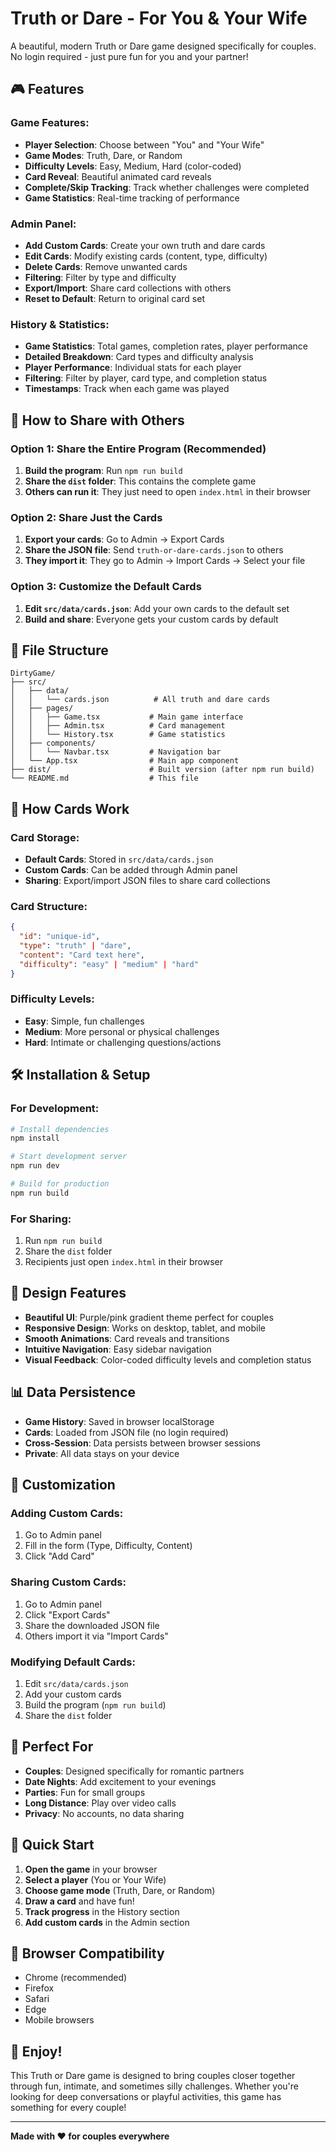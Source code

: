 # Truth or Dare - For You & Your Wife

A beautiful, modern Truth or Dare game designed specifically for couples. No login required - just pure fun for you and your partner!

## 🎮 Features

### **Game Features:**
- **Player Selection**: Choose between "You" and "Your Wife"
- **Game Modes**: Truth, Dare, or Random
- **Difficulty Levels**: Easy, Medium, Hard (color-coded)
- **Card Reveal**: Beautiful animated card reveals
- **Complete/Skip Tracking**: Track whether challenges were completed
- **Game Statistics**: Real-time tracking of performance

### **Admin Panel:**
- **Add Custom Cards**: Create your own truth and dare cards
- **Edit Cards**: Modify existing cards (content, type, difficulty)
- **Delete Cards**: Remove unwanted cards
- **Filtering**: Filter by type and difficulty
- **Export/Import**: Share card collections with others
- **Reset to Default**: Return to original card set

### **History & Statistics:**
- **Game Statistics**: Total games, completion rates, player performance
- **Detailed Breakdown**: Card types and difficulty analysis
- **Player Performance**: Individual stats for each player
- **Filtering**: Filter by player, card type, and completion status
- **Timestamps**: Track when each game was played

## 🚀 How to Share with Others

### **Option 1: Share the Entire Program (Recommended)**
1. **Build the program**: Run `npm run build`
2. **Share the `dist` folder**: This contains the complete game
3. **Others can run it**: They just need to open `index.html` in their browser

### **Option 2: Share Just the Cards**
1. **Export your cards**: Go to Admin → Export Cards
2. **Share the JSON file**: Send `truth-or-dare-cards.json` to others
3. **They import it**: They go to Admin → Import Cards → Select your file

### **Option 3: Customize the Default Cards**
1. **Edit `src/data/cards.json`**: Add your own cards to the default set
2. **Build and share**: Everyone gets your custom cards by default

## 📁 File Structure

```
DirtyGame/
├── src/
│   ├── data/
│   │   └── cards.json          # All truth and dare cards
│   ├── pages/
│   │   ├── Game.tsx           # Main game interface
│   │   ├── Admin.tsx          # Card management
│   │   └── History.tsx        # Game statistics
│   ├── components/
│   │   └── Navbar.tsx         # Navigation bar
│   └── App.tsx                # Main app component
├── dist/                      # Built version (after npm run build)
└── README.md                  # This file
```

## 🎯 How Cards Work

### **Card Storage:**
- **Default Cards**: Stored in `src/data/cards.json`
- **Custom Cards**: Can be added through Admin panel
- **Sharing**: Export/import JSON files to share card collections

### **Card Structure:**
```json
{
  "id": "unique-id",
  "type": "truth" | "dare",
  "content": "Card text here",
  "difficulty": "easy" | "medium" | "hard"
}
```

### **Difficulty Levels:**
- **Easy**: Simple, fun challenges
- **Medium**: More personal or physical challenges
- **Hard**: Intimate or challenging questions/actions

## 🛠️ Installation & Setup

### **For Development:**
```bash
# Install dependencies
npm install

# Start development server
npm run dev

# Build for production
npm run build
```

### **For Sharing:**
1. Run `npm run build`
2. Share the `dist` folder
3. Recipients just open `index.html` in their browser

## 🎨 Design Features

- **Beautiful UI**: Purple/pink gradient theme perfect for couples
- **Responsive Design**: Works on desktop, tablet, and mobile
- **Smooth Animations**: Card reveals and transitions
- **Intuitive Navigation**: Easy sidebar navigation
- **Visual Feedback**: Color-coded difficulty levels and completion status

## 📊 Data Persistence

- **Game History**: Saved in browser localStorage
- **Cards**: Loaded from JSON file (no login required)
- **Cross-Session**: Data persists between browser sessions
- **Private**: All data stays on your device

## 🔧 Customization

### **Adding Custom Cards:**
1. Go to Admin panel
2. Fill in the form (Type, Difficulty, Content)
3. Click "Add Card"

### **Sharing Custom Cards:**
1. Go to Admin panel
2. Click "Export Cards"
3. Share the downloaded JSON file
4. Others import it via "Import Cards"

### **Modifying Default Cards:**
1. Edit `src/data/cards.json`
2. Add your custom cards
3. Build the program (`npm run build`)
4. Share the `dist` folder

## 🎯 Perfect For

- **Couples**: Designed specifically for romantic partners
- **Date Nights**: Add excitement to your evenings
- **Parties**: Fun for small groups
- **Long Distance**: Play over video calls
- **Privacy**: No accounts, no data sharing

## 🚀 Quick Start

1. **Open the game** in your browser
2. **Select a player** (You or Your Wife)
3. **Choose game mode** (Truth, Dare, or Random)
4. **Draw a card** and have fun!
5. **Track progress** in the History section
6. **Add custom cards** in the Admin section

## 📱 Browser Compatibility

- Chrome (recommended)
- Firefox
- Safari
- Edge
- Mobile browsers

## 🎉 Enjoy!

This Truth or Dare game is designed to bring couples closer together through fun, intimate, and sometimes silly challenges. Whether you're looking for deep conversations or playful activities, this game has something for every couple!

---

**Made with ❤️ for couples everywhere**
